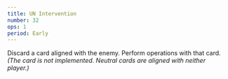 ```yaml
---
title: UN Intervention
number: 32
ops: 1
period: Early
---
```

Discard a card aligned with the enemy. Perform operations with that card. *(The card is not implemented. Neutral cards are aligned with neither player.)*
